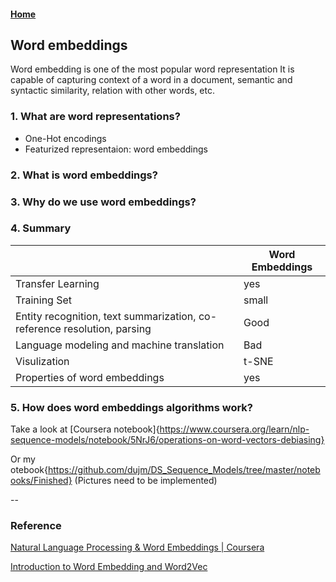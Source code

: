 
####  [Home](https://dujm.github.io/)

## Word embeddings
Word embedding is one of the most popular word representation It is capable of capturing context of a word in a document, semantic and syntactic similarity, relation with other words, etc.

### 1. What are word representations?
  * One-Hot encodings
  * Featurized representaion: word embeddings

### 2. What is word embeddings?  

### 3. Why do we use word embeddings?


### 4. Summary
|   | Word Embeddings   |  
|---|---|
| Transfer Learning |  yes    |
| Training Set |  small  |  
|Entity recognition, text summarization, co-reference resolution, parsing   |Good  |   
| Language modeling and machine translation    | Bad |   
| Visulization   | t-SNE|    
| Properties of word embeddings  |  yes  |  

### 5. How does word embeddings algorithms work?
Take a look at [Coursera notebook]{https://www.coursera.org/learn/nlp-sequence-models/notebook/5NrJ6/operations-on-word-vectors-debiasing}

Or my otebook{https://github.com/dujm/DS_Sequence_Models/tree/master/notebooks/Finished}
(Pictures need to be implemented)




--

### Reference
[Natural Language Processing & Word Embeddings | Coursera](https://www.coursera.org/learn/nlp-sequence-models/home/week/2)

[Introduction to Word Embedding and Word2Vec](https://towardsdatascience.com/introduction-to-word-embedding-and-word2vec-652d0c2060fa)
